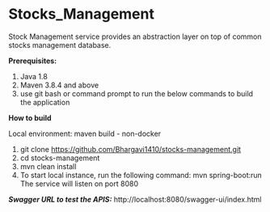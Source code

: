# Stocks_Management


Stock Management service provides an abstraction layer on top of common stocks management database. 

**Prerequisites:**
1. Java 1.8 
2. Maven 3.8.4 and above
3. use git bash or command prompt to run the below commands to build the application

**How to build**

Local environment:
maven build - non-docker
1. git clone https://github.com/Bhargavi1410/stocks-management.git
2. cd stocks-management
3. mvn clean install
4. To start local instance, run the following command:
mvn spring-boot:run
The service will listen on port 8080

**_Swagger URL to test the APIS:_**  http://localhost:8080/swagger-ui/index.html


